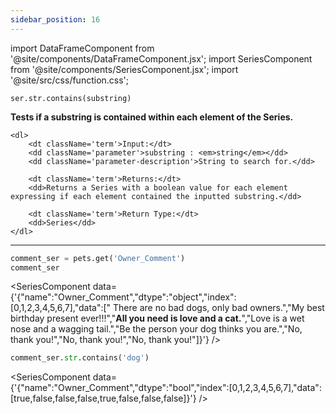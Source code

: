```yaml
---
sidebar_position: 16
---
```


import DataFrameComponent from '@site/components/DataFrameComponent.jsx';
import SeriesComponent from '@site/components/SeriesComponent.jsx';
import '@site/src/css/function.css';

<code>ser.str.contains(substring)</code>

<div className='base'>
    <p><strong>Tests if a substring is contained within each element of the Series.</strong></p>

    <dl>
        <dt className='term'>Input:</dt>
        <dd className='parameter'>substring : <em>string</em></dd>
        <dd className='parameter-description'>String to search for.</dd>

        <dt className='term'>Returns:</dt>
        <dd>Returns a Series with a boolean value for each element expressing if each element contained the inputted substring.</dd>

        <dt className='term'>Return Type:</dt>
        <dd>Series</dd>
    </dl>
</div>

---

```python
comment_ser = pets.get('Owner_Comment')
comment_ser
```
<SeriesComponent data={'{"name":"Owner_Comment","dtype":"object","index":[0,1,2,3,4,5,6,7],"data":["      There are no bad dogs, only bad owners.","My best birthday present ever!!!","****All you need is love and a cat.****","Love is a wet nose and a wagging tail.","Be the person your dog thinks you are.","No, thank you!","No, thank you!","No, thank you!"]}'} />

```python
comment_ser.str.contains('dog')
```
<SeriesComponent data={'{"name":"Owner_Comment","dtype":"bool","index":[0,1,2,3,4,5,6,7],"data":[true,false,false,false,true,false,false,false]}'} />